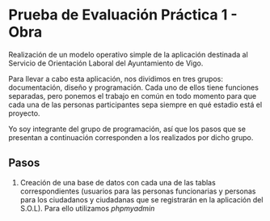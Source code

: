 # Prueba de Evaluación Práctica 1 - Obra

Realización de un modelo operativo simple de la aplicación destinada al Servicio de Orientación Laboral del Ayuntamiento de Vigo.

Para llevar a cabo esta aplicación, nos dividimos en tres grupos: documentación, diseño y programación. Cada uno de ellos tiene funciones separadas, pero ponemos el trabajo en común en todo momento para que cada una de las personas participantes sepa siempre en qué estadio está el proyecto.

Yo soy integrante del grupo de programación, así que los pasos que se presentan a continuación corresponden a los realizados por dicho grupo.

## Pasos

1. Creación de una base de datos con cada una de las tablas correspondientes (usuarios para las personas funcionarias y personas para los ciudadanos y ciudadanas que se registrarán en la aplicación del S.O.L). Para ello utilizamos *phpmyadmin*
